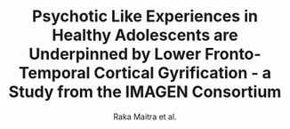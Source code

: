---
cat: gaia
subcat: platform
bestof: false
author: Raka Maitra et al.
title: Psychotic Like Experiences in Healthy Adolescents are Underpinned by Lower Fronto-Temporal Cortical Gyrification - a Study from the IMAGEN Consortium
journal: Schizophrenia Bulletin
year: 2023
type: article
---